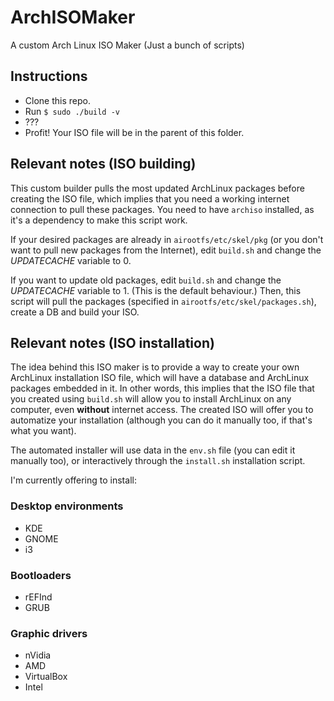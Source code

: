# ArchISOMaker
A custom Arch Linux ISO Maker (Just a bunch of scripts)

## Instructions

* Clone this repo.
* Run `$ sudo ./build -v`
* ???
* Profit! Your ISO file will be in the parent of this folder.

## Relevant notes (ISO building)

This custom builder pulls the most updated ArchLinux packages before creating the ISO file, which implies that you need a working internet connection to pull these packages.
You need to have `archiso` installed, as it's a dependency to make this script work.

If your desired packages are already in `airootfs/etc/skel/pkg` (or you don't want to pull new packages from the Internet), edit `build.sh` and change the *UPDATECACHE* variable to 0.

If you want to update old packages, edit `build.sh` and change the *UPDATECACHE* variable to 1. (This is the default behaviour.)
Then, this script will pull the packages (specified in `airootfs/etc/skel/packages.sh`), create a DB and build your ISO.

## Relevant notes (ISO installation)

The idea behind this ISO maker is to provide a way to create your own ArchLinux installation ISO file, which will have a database and ArchLinux packages embedded in it.
In other words, this implies that the ISO file that you created using `build.sh` will allow you to install ArchLinux on any computer, even **without** internet access.
The created ISO will offer you to automatize your installation (although you can do it manually too, if that's what you want).

The automated installer will use data in the `env.sh` file (you can edit it manually too), or interactively through the `install.sh` installation script.

I'm currently offering to install:

### Desktop environments
* KDE
* GNOME
* i3

### Bootloaders
* rEFInd
* GRUB

### Graphic drivers
* nVidia
* AMD
* VirtualBox
* Intel

